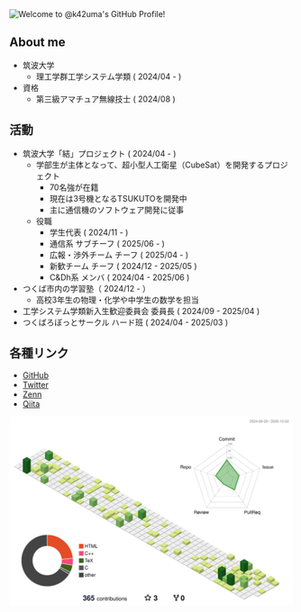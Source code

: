 <img src = "https://capsule-render.vercel.app/api?type=blur&height=270&color=gradient&text=@%20k42um&fontAlign=50&fontAlignY=50&fontColor=4d4d4d&desc=Aspiring%20engineer%20from%20Japan%20🇯🇵&descSize=14&descAlignY=64&descAlign=56" alt = "Welcome to @k42uma's GitHub Profile!">



## About me
- 筑波大学
  - 理工学群工学システム学類 ( 2024/04 - )
- 資格
  - 第三級アマチュア無線技士 ( 2024/08 )
## 活動
  - 筑波大学「結」プロジェクト ( 2024/04 - )
    - 学部生が主体となって、超小型人工衛星（CubeSat）を開発するプロジェクト
      - 70名強が在籍
      - 現在は3号機となるTSUKUTOを開発中
      - 主に通信機のソフトウェア開発に従事
    - 役職
      - 学生代表 ( 2024/11 - )
      - 通信系 サブチーフ ( 2025/06 - )
      - 広報・渉外チーム チーフ ( 2025/04 - )
      - 新歓チーム チーフ ( 2024/12 - 2025/05 )
      - C&Dh系 メンバ ( 2024/04 - 2025/06 )
  - つくば市内の学習塾（ 2024/12 - ）
    - 高校3年生の物理・化学や中学生の数学を担当
  - 工学システム学類新入生歓迎委員会 委員長 ( 2024/09 - 2025/04 )
  - つくばろぼっとサークル ハード班 ( 2024/04 - 2025/03 )

## 各種リンク
- [GitHub](https://github.com/k42um/)
- [Twitter](https://x.com/k42uma)
- [Zenn](https://zenn.dev/k42uma)
- [Qiita](https://qiita.com/k42uma)



![](./profile-3d-contrib/profile-green-animate.svg)
